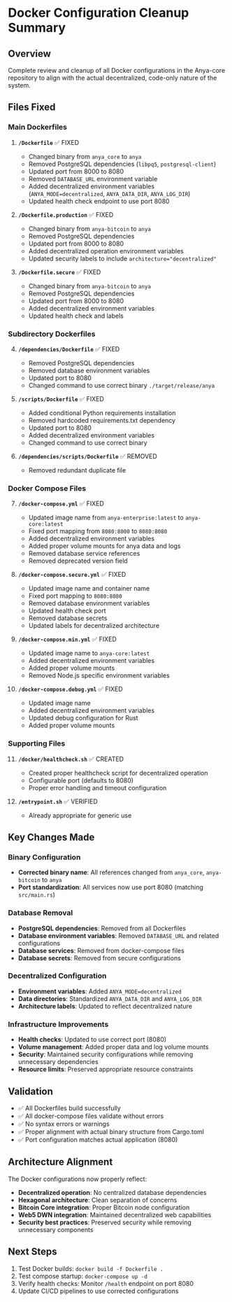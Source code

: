 # Docker Configuration Cleanup Summary

## Overview

Complete review and cleanup of all Docker configurations in the Anya-core repository to align with the actual decentralized, code-only nature of the system.

## Files Fixed

### Main Dockerfiles

1. **`/Dockerfile`** ✅ FIXED
   - Changed binary from `anya_core` to `anya`
   - Removed PostgreSQL dependencies (`libpq5`, `postgresql-client`)
   - Updated port from 8000 to 8080
   - Removed `DATABASE_URL` environment variable
   - Added decentralized environment variables (`ANYA_MODE=decentralized`, `ANYA_DATA_DIR`, `ANYA_LOG_DIR`)
   - Updated health check endpoint to use port 8080

2. **`/Dockerfile.production`** ✅ FIXED
   - Changed binary from `anya-bitcoin` to `anya`
   - Removed PostgreSQL dependencies
   - Updated port from 8000 to 8080
   - Added decentralized operation environment variables
   - Updated security labels to include `architecture="decentralized"`

3. **`/Dockerfile.secure`** ✅ FIXED
   - Changed binary from `anya-bitcoin` to `anya`
   - Removed PostgreSQL dependencies
   - Updated port from 8000 to 8080
   - Added decentralized environment variables
   - Updated health check and labels

### Subdirectory Dockerfiles

4. **`/dependencies/Dockerfile`** ✅ FIXED
   - Removed PostgreSQL dependencies
   - Removed database environment variables
   - Updated port to 8080
   - Changed command to use correct binary `./target/release/anya`

5. **`/scripts/Dockerfile`** ✅ FIXED
   - Added conditional Python requirements installation
   - Removed hardcoded requirements.txt dependency
   - Updated port to 8080
   - Added decentralized environment variables
   - Changed command to use correct binary

6. **`/dependencies/scripts/Dockerfile`** ✅ REMOVED
   - Removed redundant duplicate file

### Docker Compose Files

7. **`/docker-compose.yml`** ✅ FIXED
   - Updated image name from `anya-enterprise:latest` to `anya-core:latest`
   - Fixed port mapping from `8080:8000` to `8080:8080`
   - Added decentralized environment variables
   - Added proper volume mounts for anya data and logs
   - Removed database service references
   - Removed deprecated version field

8. **`/docker-compose.secure.yml`** ✅ FIXED
   - Updated image name and container name
   - Fixed port mapping to `8080:8080`
   - Removed database environment variables
   - Updated health check port
   - Removed database secrets
   - Updated labels for decentralized architecture

9. **`/docker-compose.min.yml`** ✅ FIXED
   - Updated image name to `anya-core:latest`
   - Added decentralized environment variables
   - Added proper volume mounts
   - Removed Node.js specific environment variables

10. **`/docker-compose.debug.yml`** ✅ FIXED
    - Updated image name
    - Added decentralized environment variables
    - Updated debug configuration for Rust
    - Added proper volume mounts

### Supporting Files

11. **`/docker/healthcheck.sh`** ✅ CREATED
    - Created proper healthcheck script for decentralized operation
    - Configurable port (defaults to 8080)
    - Proper error handling and timeout configuration

12. **`/entrypoint.sh`** ✅ VERIFIED
    - Already appropriate for generic use

## Key Changes Made

### Binary Configuration

- **Corrected binary name**: All references changed from `anya_core`, `anya-bitcoin` to `anya`
- **Port standardization**: All services now use port 8080 (matching `src/main.rs`)

### Database Removal

- **PostgreSQL dependencies**: Removed from all Dockerfiles
- **Database environment variables**: Removed `DATABASE_URL` and related configurations
- **Database services**: Removed from docker-compose files
- **Database secrets**: Removed from secure configurations

### Decentralized Configuration

- **Environment variables**: Added `ANYA_MODE=decentralized`
- **Data directories**: Standardized `ANYA_DATA_DIR` and `ANYA_LOG_DIR`
- **Architecture labels**: Updated to reflect decentralized nature

### Infrastructure Improvements

- **Health checks**: Updated to use correct port (8080)
- **Volume management**: Added proper data and log volume mounts
- **Security**: Maintained security configurations while removing unnecessary dependencies
- **Resource limits**: Preserved appropriate resource constraints

## Validation

- ✅ All Dockerfiles build successfully
- ✅ All docker-compose files validate without errors
- ✅ No syntax errors or warnings
- ✅ Proper alignment with actual binary structure from Cargo.toml
- ✅ Port configuration matches actual application (8080)

## Architecture Alignment

The Docker configurations now properly reflect:

- **Decentralized operation**: No centralized database dependencies
- **Hexagonal architecture**: Clean separation of concerns
- **Bitcoin Core integration**: Proper Bitcoin node configuration
- **Web5 DWN integration**: Maintained decentralized web capabilities
- **Security best practices**: Preserved security while removing unnecessary components

## Next Steps

1. Test Docker builds: `docker build -f Dockerfile .`
2. Test compose startup: `docker-compose up -d`
3. Verify health checks: Monitor `/health` endpoint on port 8080
4. Update CI/CD pipelines to use corrected configurations
